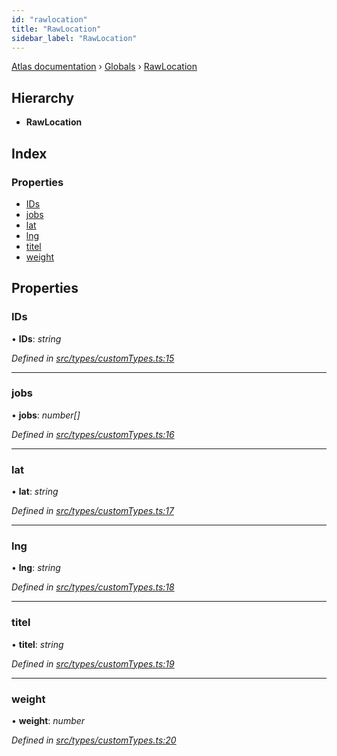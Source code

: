 ```yaml
---
id: "rawlocation"
title: "RawLocation"
sidebar_label: "RawLocation"
---
```


[Atlas documentation](../index.md) › [Globals](../globals.md) › [RawLocation](rawlocation.md)

## Hierarchy

* **RawLocation**

## Index

### Properties

* [IDs](rawlocation.md#ids)
* [jobs](rawlocation.md#jobs)
* [lat](rawlocation.md#lat)
* [lng](rawlocation.md#lng)
* [titel](rawlocation.md#titel)
* [weight](rawlocation.md#weight)

## Properties

###  IDs

• **IDs**: *string*

*Defined in [src/types/customTypes.ts:15](https://github.com/chronark/atlas/blob/4c0c2ce/src/types/customTypes.ts#L15)*

___

###  jobs

• **jobs**: *number[]*

*Defined in [src/types/customTypes.ts:16](https://github.com/chronark/atlas/blob/4c0c2ce/src/types/customTypes.ts#L16)*

___

###  lat

• **lat**: *string*

*Defined in [src/types/customTypes.ts:17](https://github.com/chronark/atlas/blob/4c0c2ce/src/types/customTypes.ts#L17)*

___

###  lng

• **lng**: *string*

*Defined in [src/types/customTypes.ts:18](https://github.com/chronark/atlas/blob/4c0c2ce/src/types/customTypes.ts#L18)*

___

###  titel

• **titel**: *string*

*Defined in [src/types/customTypes.ts:19](https://github.com/chronark/atlas/blob/4c0c2ce/src/types/customTypes.ts#L19)*

___

###  weight

• **weight**: *number*

*Defined in [src/types/customTypes.ts:20](https://github.com/chronark/atlas/blob/4c0c2ce/src/types/customTypes.ts#L20)*
